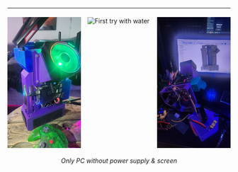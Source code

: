 
---

<div class="image-row" style="display: flex; gap: 15px; margin: 20px 0;">
    <img src="https://github.com/Nr44suessauer/nr44suessauer.github.io/blob/main/nuxt-app/assets/pictures/minipc/LattePanda.jpg?raw=true" alt="LattePanda" style="width: 33%;">
    <img src="https://github.com/Nr44suessauer/nr44suessauer.github.io/blob/main/nuxt-app/assets/pictures/minipc/1st_try_mit_wasser.gif?raw=true" alt="First try with water" style="width: 33%;">
    <img src="https://github.com/Nr44suessauer/nr44suessauer.github.io/blob/main/nuxt-app/assets/pictures/minipc/in_process.jpg?raw=true" alt="In process" style="width: 33%;">
</div>
<div style="text-align: center; margin-bottom: 20px; font-style: italic;">
    Only PC without power supply & screen
</div>